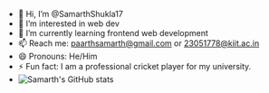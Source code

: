 - 👋 Hi, I’m @SamarthShukla17
- 👀 I’m interested in web dev
- 🌱 I’m currently learning frontend web development
- 📫 Reach me: paarthsamarth@gmail.com or 23051778@kiit.ac.in
- 😄 Pronouns: He/Him
- ⚡ Fun fact: I am a professional cricket player for my university.
- ![Samarth's GitHub stats](https://github-readme-stats.vercel.app/api?username=SamarthShukla17&theme=vision-friendly-dark_icons=true)

<!---
SamarthShukla17/SamarthShukla17 is a ✨ special ✨ repository because its `README.md` (this file) appears on your GitHub profile.
You can click the Preview link to take a look at your changes.
--->
